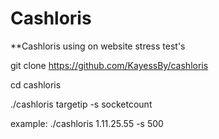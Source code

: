 # Cashloris
**Cashloris using on website stress test's

git clone https://github.com/KayessBy/cashloris

cd cashloris

./cashloris targetip -s socketcount

example: ./cashloris 1.11.25.55 -s 500
